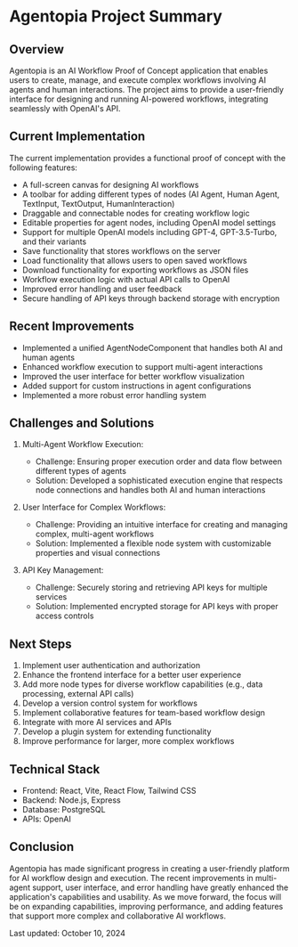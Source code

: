 # Agentopia Project Summary

## Overview

Agentopia is an AI Workflow Proof of Concept application that enables users to create, manage, and execute complex workflows involving AI agents and human interactions. The project aims to provide a user-friendly interface for designing and running AI-powered workflows, integrating seamlessly with OpenAI's API.

## Current Implementation

The current implementation provides a functional proof of concept with the following features:

- A full-screen canvas for designing AI workflows
- A toolbar for adding different types of nodes (AI Agent, Human Agent, TextInput, TextOutput, HumanInteraction)
- Draggable and connectable nodes for creating workflow logic
- Editable properties for agent nodes, including OpenAI model settings
- Support for multiple OpenAI models including GPT-4, GPT-3.5-Turbo, and their variants
- Save functionality that stores workflows on the server
- Load functionality that allows users to open saved workflows
- Download functionality for exporting workflows as JSON files
- Workflow execution logic with actual API calls to OpenAI
- Improved error handling and user feedback
- Secure handling of API keys through backend storage with encryption

## Recent Improvements

- Implemented a unified AgentNodeComponent that handles both AI and human agents
- Enhanced workflow execution to support multi-agent interactions
- Improved the user interface for better workflow visualization
- Added support for custom instructions in agent configurations
- Implemented a more robust error handling system

## Challenges and Solutions

1. Multi-Agent Workflow Execution:
   - Challenge: Ensuring proper execution order and data flow between different types of agents
   - Solution: Developed a sophisticated execution engine that respects node connections and handles both AI and human interactions

2. User Interface for Complex Workflows:
   - Challenge: Providing an intuitive interface for creating and managing complex, multi-agent workflows
   - Solution: Implemented a flexible node system with customizable properties and visual connections

3. API Key Management:
   - Challenge: Securely storing and retrieving API keys for multiple services
   - Solution: Implemented encrypted storage for API keys with proper access controls

## Next Steps

1. Implement user authentication and authorization
2. Enhance the frontend interface for a better user experience
3. Add more node types for diverse workflow capabilities (e.g., data processing, external API calls)
4. Develop a version control system for workflows
5. Implement collaborative features for team-based workflow design
6. Integrate with more AI services and APIs
7. Develop a plugin system for extending functionality
8. Improve performance for larger, more complex workflows

## Technical Stack

- Frontend: React, Vite, React Flow, Tailwind CSS
- Backend: Node.js, Express
- Database: PostgreSQL
- APIs: OpenAI

## Conclusion

Agentopia has made significant progress in creating a user-friendly platform for AI workflow design and execution. The recent improvements in multi-agent support, user interface, and error handling have greatly enhanced the application's capabilities and usability. As we move forward, the focus will be on expanding capabilities, improving performance, and adding features that support more complex and collaborative AI workflows.

Last updated: October 10, 2024